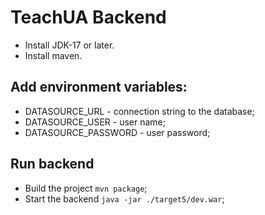 # TeachUA Backend

* Install JDK-17 or later.
* Install maven.

## Add environment variables:
* DATASOURCE_URL - connection string to the database;
* DATASOURCE_USER - user name;
* DATASOURCE_PASSWORD - user password;

## Run backend
* Build the project ```mvn package```;
* Start the backend ```java -jar ./target5/dev.war```;
